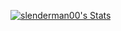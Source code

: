 [![slenderman00's Stats](https://github-readme-stats.vercel.app/api?username=slenderman00&theme=vue-dark&show_icons=true&hide_border=true&count_private=true)](https://joar.me)
